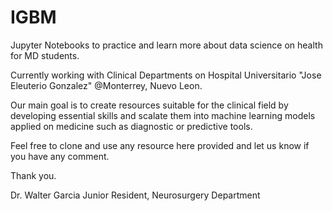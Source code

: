 # IGBM
Jupyter Notebooks to practice and learn more about data science on health for MD students.

Currently working with Clinical Departments on Hospital Universitario "Jose Eleuterio Gonzalez" @Monterrey, Nuevo Leon.

Our main goal is to create resources suitable for the clinical field by developing essential skills and scalate them into machine learning 
models applied on medicine such as diagnostic or predictive tools.

Feel free to clone and use any resource here provided and let us know if you have any comment.

Thank you.

Dr. Walter Garcia
Junior Resident, 
Neurosurgery Department
